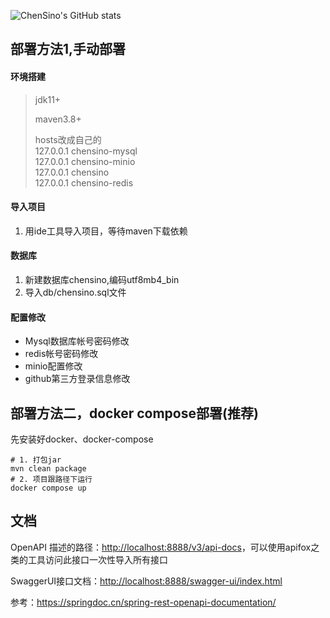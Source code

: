 ![ChenSino's GitHub stats](https://github-readme-stats.vercel.app/api?username=ChenSino&show_icons=true&theme=radical)

## 部署方法1,手动部署

#### 环境搭建

> jdk11+
> 
> maven3.8+
> 
> hosts改成自己的  
> 127.0.0.1 chensino-mysql  
> 127.0.0.1 chensino-minio  
> 127.0.0.1 chensino  
> 127.0.0.1 chensino-redis

#### 导入项目

1. 用ide工具导入项目，等待maven下载依赖


#### 数据库

1. 新建数据库chensino,编码utf8mb4_bin
2. 导入db/chensino.sql文件

#### 配置修改

- Mysql数据库帐号密码修改
- redis帐号密码修改
- minio配置修改
- github第三方登录信息修改

## 部署方法二，docker compose部署(推荐)

先安装好docker、docker-compose

```shell
# 1. 打包jar
mvn clean package
# 2. 项目跟路径下运行
docker compose up
```

## 文档

OpenAPI 描述的路径：<http://localhost:8888/v3/api-docs>，可以使用apifox之类的工具访问此接口一次性导入所有接口

SwaggerUI接口文档：<http://localhost:8888/swagger-ui/index.html>

参考：<https://springdoc.cn/spring-rest-openapi-documentation/>